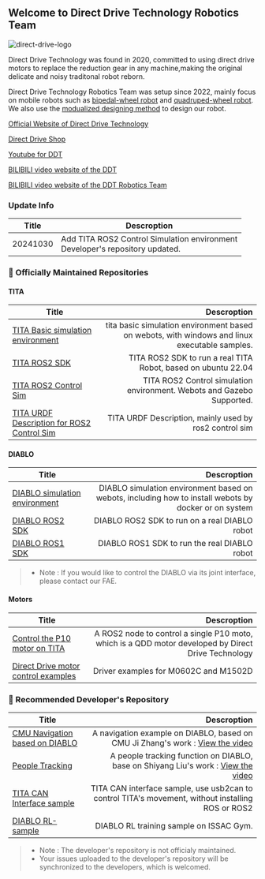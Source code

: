 ## Welcome to Direct Drive Technology Robotics Team
![direct-drive-logo](https://directdrive.com/public/uploads/images/20220221/4830a265658b4afeeccf7deda5bc044d.png)
<!--

**Here are some ideas to get you started:**

🙋‍♀️ A short introduction - what is your organization all about?
🌈 Contribution guidelines - how can the community get involved?
👩‍💻 Useful resources - where can the community find your docs? Is there anything else the community should know?
 Fun facts - what does your team eat for breakfast?
🧙 Remember, you can do mighty things with the power of [Markdown](https://docs.github.com/github/writing-on-github/getting-started-with-writing-and-formatting-on-github/basic-writing-and-formatting-syntax)
-->
Direct Drive Technology was found in 2020, committed to using direct drive motors to replace the reduction gear in any machine,making the original delicate and noisy traditonal robot reborn.

Direct Drive Technology Robotics Team was setup since 2022, mainly focus on mobile robots such as [bipedal-wheel robot](https://www.bilibili.com/video/BV1tM4y1Z7VY?spm_id_from=player_end_recommend_autoplay&vd_source=8ab3473c3214c5120c93d5ac5fbba539) and [quadruped-wheel robot](https://www.bilibili.com/video/BV1Pn4y1R7eg/?spm_id_from=333.337.search-card.all.click). We also use the [modualized designing method](https://www.bilibili.com/video/BV1gf42117yt/?spm_id_from=333.337.search-card.all.click&vd_source=8ab3473c3214c5120c93d5ac5fbba539) to design our robot.

[Official Website of Direct Drive Technology](https://directdrive.com/)

[Direct Drive Shop](https://shop.directdrive.com/)

[Youtube for DDT](https://www.youtube.com/@directdrivetech4558)

[BILIBILI video website of the DDT](https://space.bilibili.com/2110984062?spm_id_from=333.337.0.0)

[BILIBILI video website of the DDT Robotics Team](https://space.bilibili.com/3546755798928026?spm_id_from=333.337.0.0)


### Update Info
| Title        | Descroption   |
| --------   | -----  | 
| 20241030|   Add TITA ROS2 Control Simulation environment <br>   Developer's repository updated. |

### 🍿 Officially Maintained Repositories

#### TITA
| Title        | Descroption   |
| --------   | -----:  | 
| [TITA Basic simulation environment](https://github.com/DDTRobot/tita-sim-env)     | tita basic simulation environment based on webots, with windows and linux executable samples.| 
|      [TITA ROS2 SDK](https://github.com/DDTRobot/TITA-SDK-ROS2)                 |       TITA ROS2 SDK to run a real TITA Robot, based on ubuntu 22.04              |
|[TITA ROS2 Control Sim](https://github.com/DDTRobot/TITA_ROS2_Control_Sim) | TITA ROS2 Control simulation environment. Webots and Gazebo Supported.|
|[TITA URDF Description for ROS2 Control Sim](https://github.com/DDTRobot/TITA_Description) |TITA URDF Description, mainly used by ros2 control sim |

#### DIABLO
| Title        | Descroption   |
| --------   | -----:  | 
| [DIABLO simulation environment](https://github.com/DDTRobot/diablo-sim-env)        |    DIABLO simulation environment based on webots, including how to install webots by docker or on system   | 
| [DIABLO ROS2 SDK](https://github.com/DDTRobot/diablo_ros2)        |    DIABLO ROS2 SDK to run on a real DIABLO robot    |
|[DIABLO ROS1 SDK](https://github.com/DDTRobot/diablo_sdk)| DIABLO ROS1 SDK to run the real DIABLO robot |

>* Note : If you would like to control the DIABLO via its joint interface, please contact our FAE.

#### Motors
| Title        | Descroption   |
| --------   | -----:  | 
|[Control the P10 motor on TITA](https://github.com/DDTRobot/p10-ros2-node)| A ROS2 node to control a single P10 moto, which is a QDD motor developed by Direct Drive Technology|
| [Direct Drive motor control examples](https://github.com/DDTRobot/motor-driver-examples)  | Driver examples for M0602C and M1502D  |

### 🧙 Recommended Developer's Repository
| Title        | Descroption   |
| --------   | -----:  | 
|      [CMU Navigation based on DIABLO](https://github.com/DDTRobot/autonomy_stack_diablo_setup)  |    A navigation example on DIABLO, based on CMU Ji Zhang's work : [View the video](https://www.bilibili.com/video/BV1Ws421T7TJ/?spm_id_from=333.1387.homepage.video_card.click)     |
|[People Tracking](https://github.com/DDTRobot/DIABLO_People_Tracking)| A people tracking function on DIABLO, base on Shiyang Liu's work : [View the video]((https://www.bilibili.com/video/BV1BZtWebEWF/?spm_id_from=333.337.search-card.all.click)) |
|[TITA CAN Interface sample](https://github.com/DDTRobot/Col_TITA_CAN_Inerface)| TITA CAN interface sample, use usb2can to control TITA's movement, without installing ROS or ROS2 |
|[DIABLO RL-sample](https://github.com/DDTRobot/Col_DIABLO_Issac_RL) | DIABLO RL training sample on ISSAC Gym.  |
>* Note : The developer's repository is not officialy maintained.
>* Your issues uploaded to the developer's repository will be synchronized to the developers, which is welcomed.
